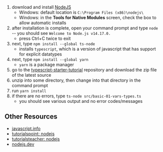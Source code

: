 1. download and install [NodeJS](https://nodejs.org/en/download/)
    - Windows: default location is `C:\Program Files (x86)\nodejs\`
    - Windows: in the **Tools for Native Modules** screen, check the box to allow automatic installs
2. after installation is complete, open your command prompt and type `node` -- you should see `Welcome to Node.js v14.17.0.`
    - press Ctrl+C twice to exit
3. next, type `npm install --global ts-node`
    - installs `typescript`, which is a version of javascript that has support for explicit datatypes
4. next, type `npm install --global yarn`
    - `yarn` is a package manager
5. go to the [typescript-starter-tutorial](https://github.com/kaisershahid/typescript-starter-tutorial/releases) repository and download the zip file of the latest source
6. unzip into some directory, then change into that directory in the command prompt
7. run `yarn install`
8. if there are no errors, type `ts-node src/basic-01-vars-types.ts`
    - you should see various output and no error codes/messages

## Other Resources

-   [javascript.info](https://javascript.info/)
-   [tutorialspoint: nodejs](https://www.tutorialspoint.com/nodejs/index.htm)
-   [tutorialsteacher: nodejs](https://www.tutorialsteacher.com/nodejs/nodejs-tutorials)
-   [nodejs.dev](https://nodejs.dev/learn)
